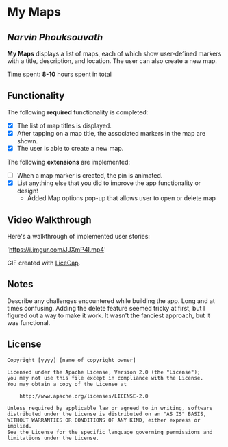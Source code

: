 # My Maps 

## *Narvin Phouksouvath*

**My Maps** displays a list of maps, each of which show user-defined markers with a title, description, and location. The user can also create a new map. 

Time spent: **8-10** hours spent in total

## Functionality 

The following **required** functionality is completed:

* [x] The list of map titles is displayed.
* [x] After tapping on a map title, the associated markers in the map are shown.
* [x] The user is able to create a new map.

The following **extensions** are implemented:

* [ ] When a map marker is created, the pin is animated.
* [x] List anything else that you did to improve the app functionality or design!
  + Added Map options pop-up that allows user to open or delete map

## Video Walkthrough

Here's a walkthrough of implemented user stories:

'https://i.imgur.com/JJXmP4I.mp4'

GIF created with [LiceCap](http://www.cockos.com/licecap/).

## Notes

Describe any challenges encountered while building the app.
Long and at times confusing. Adding the delete feature seemed tricky at first, but I figured out a way to make it work.
It wasn't the fanciest approach, but it was functional.

## License

    Copyright [yyyy] [name of copyright owner]

    Licensed under the Apache License, Version 2.0 (the "License");
    you may not use this file except in compliance with the License.
    You may obtain a copy of the License at

        http://www.apache.org/licenses/LICENSE-2.0

    Unless required by applicable law or agreed to in writing, software
    distributed under the License is distributed on an "AS IS" BASIS,
    WITHOUT WARRANTIES OR CONDITIONS OF ANY KIND, either express or implied.
    See the License for the specific language governing permissions and
    limitations under the License.
